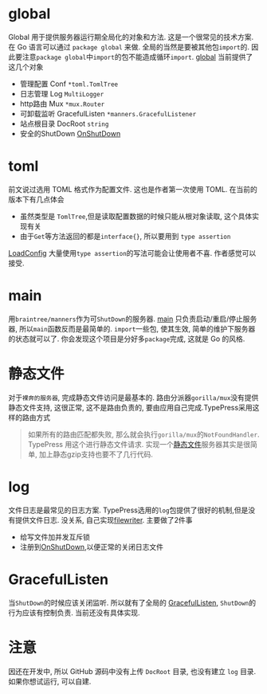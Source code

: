 global
======
Global 用于提供服务器运行期全局化的对象和方法. 这是一个很常见的技术方案.
在 Go 语言可以通过 `package global` 来做. 全局的当然是要被其他包`import`的. 因此要注意`package global`中`import`的包不能造成循环`import`.
[global][0] 当前提供了这几个对象

* 管理配置 Conf `*toml.TomlTree` 
* 日志管理 Log `MultiLogger` 
* http路由 Mux `*mux.Router`
* 可卸载监听 GracefulListen `*manners.GracefulListener`
* 站点根目录 DocRoot `string`
* 安全的ShutDown [OnShutDown][3]

toml
====
前文说过选用 TOML 格式作为配置文件. 这也是作者第一次使用 TOML. 在当前的版本下有几点体会

* 虽然类型是 `TomlTree`,但是读取配置数据的时候只能从根对象读取, 这个具体实现有关
* 由于`Get`等方法返回的都是`interface{}`, 所以要用到 `type assertion`

[LoadConfig][5] 大量使用`type assertion`的写法可能会让使用者不喜. 作者感觉可以接受.

main
====
用`braintree/manners`作为可`ShutDown`的服务器. [main][4] 只负责启动/重启/停止服务器, 所以`main`函数反而是最简单的. `import`一些包, 使其生效, 简单的维护下服务器的状态就可以了. 你会发现这个项目是分好多`package`完成, 这就是 Go 的风格.

静态文件
=======
对于`裸奔的服务器`, 完成静态文件访问是最基本的. 路由分派器`gorilla/mux`没有提供静态文件支持, 这很正常, 这不是路由负责的, 要由应用自己完成.TypePress采用这样的路由方式

> 如果所有的路由匹配都失败, 那么就会执行`gorilla/mux`的`NotFoundHandler`. TypePress 用这个进行静态文件请求. 实现一个[静态文件][1]服务器其实是很简单, 加上静态gzip支持也要不了几行代码. 

log
===
文件日志是最常见的日志方案. TypePress选用的`log`包提供了很好的机制,但是没有提供文件日志. 没关系, 自己实现[filewriter][2]. 主要做了2件事

* 给写文件加并发互斥锁
* 注册到[OnShutDown][3],以便正常的关闭日志文件

GracefulListen
==============
当`ShutDown`的时候应该关闭监听. 所以就有了全局的 [GracefulListen][0], `ShutDown`的行为应该有控制负责. 当前还没有具体实现.

注意
====
因还在开发中, 所以 GitHub 源码中没有上传 `DocRoot` 目录, 也没有建立 `log` 目录. 如果你想试运行, 可以自建.

[0]: http://gowalker.org/github.com/achun/typepress/global#_variables
[1]: http://gowalker.org/github.com/achun/typepress/controllers#StaticFile
[2]: http://gowalker.org/github.com/achun/typepress/global#NewFileWriter
[3]: http://gowalker.org/github.com/achun/typepress/global#OnShutDown
[4]: https://github.com/achun/typepress/blob/master/main.go#L1
[5]: http://gowalker.org/github.com/achun/typepress/global#LoadConfig